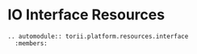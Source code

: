 # IO Interface Resources

```{eval-rst}
.. automodule:: torii.platform.resources.interface
  :members:
```
